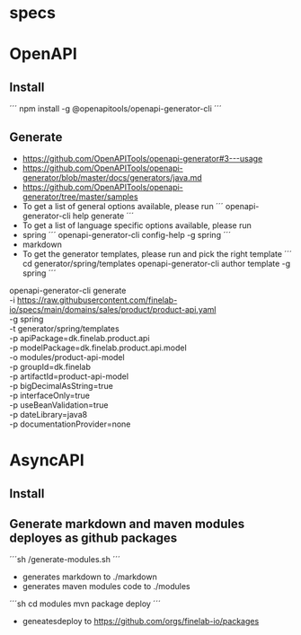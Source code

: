 # specs

# OpenAPI

## Install
´´´
npm install -g @openapitools/openapi-generator-cli
´´´

## Generate
* https://github.com/OpenAPITools/openapi-generator#3---usage
* https://github.com/OpenAPITools/openapi-generator/blob/master/docs/generators/java.md
* https://github.com/OpenAPITools/openapi-generator/tree/master/samples
* To get a list of general options available, please run
´´´
openapi-generator-cli help generate
´´´
* To get a list of language specific options available, please run
* spring
´´´
openapi-generator-cli config-help -g spring
´´´
* markdown
* To get the generator templates, please run and pick the right template
´´´
cd generator/spring/templates
openapi-generator-cli author template -g spring 
´´´

openapi-generator-cli generate \
-i https://raw.githubusercontent.com/finelab-io/specs/main/domains/sales/product/product-api.yaml \
-g spring \
-t generator/spring/templates \
-p apiPackage=dk.finelab.product.api \
-p modelPackage=dk.finelab.product.api.model \
-o modules/product-api-model \
-p groupId=dk.finelab \
-p artifactId=product-api-model \
-p bigDecimalAsString=true \
-p interfaceOnly=true \
-p useBeanValidation=true \
-p dateLibrary=java8 \
-p documentationProvider=none

# AsyncAPI

## Install


## Generate markdown and maven modules deployes as github packages

´´´sh
/generate-modules.sh
´´´
* generates markdown to ./markdown
* generates maven modules code to ./modules 

´´´sh
cd modules
mvn package deploy
´´´
* geneatesdeploy to https://github.com/orgs/finelab-io/packages 

